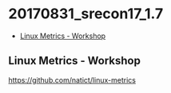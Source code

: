 # 20170831_srecon17_1.7

<!-- MarkdownTOC -->

- [Linux Metrics - Workshop](#linux-metrics---workshop)

<!-- /MarkdownTOC -->





## Linux Metrics - Workshop

https://github.com/natict/linux-metrics





